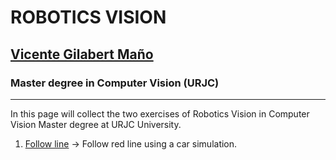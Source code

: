 # ROBOTICS VISION 
## [Vicente Gilabert Maño](https://www.linkedin.com/in/vgilabert/)
### Master degree in Computer Vision (URJC)
---

In this page will collect the two exercises of Robotics Vision in Computer Vision Master degree at URJC University. 

1. [Follow line](Follow_line/FollowLine_index.md) -> Follow red line using a car simulation.
